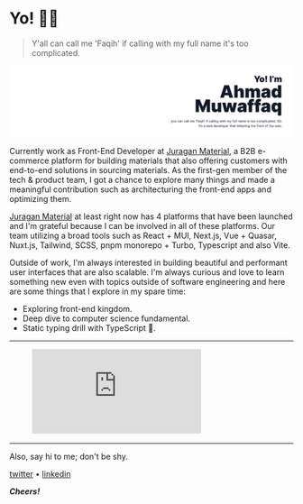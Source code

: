 # Yo! 🙋‍♂️

> Y'all can call me 'Faqih' if calling with my full name it's too complicated.

![Faqih's personal banner](/banner.png)

Currently work as Front-End Developer at [Juragan Material](https://juraganmaterial.id/), a B2B e-commerce platform for building materials that also offering customers with end-to-end solutions in sourcing materials. As the first-gen member of the tech & product team, I got a chance to explore many things and made a meaningful contribution such as architecturing the front-end apps and optimizing them.

[Juragan Material](https://juraganmaterial.id/) at least right now has 4 platforms that have been launched and I'm grateful because I can be involved in all of these platforms. Our team utilizing a broad tools such as React + MUI, Next.js, Vue + Quasar, Nuxt.js, Tailwind, SCSS, pnpm monorepo + Turbo, Typescript and also Vite.

Outside of work, I'm always interested in building beautiful and performant user interfaces that are also scalable. I'm always curious and love to learn something new even with topics outside of software engineering and here are some things that I explore in my spare time:

- Exploring front-end kingdom.
- Deep dive to computer science fundamental.
- Static typing drill with TypeScript 😬.

<hr />

<figure><embed src="https://wakatime.com/share/@9eb8a0cd-44fd-41ce-a489-6ccfbecf1e67/782723bb-47df-4385-8190-562e87b1ad9e.svg"></embed></figure>

<hr />

Also, say hi to me; don't be shy.

[twitter](https://twitter.com/itsmupinnn) &bullet; [linkedin](https://www.linkedin.com/in/ahmad-muwaffaq/)

**_Cheers!_**
